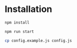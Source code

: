 # Installation

```bash
npm install
```

```bash
npm run start
```

```bash
cp config.example.js config.js
```
